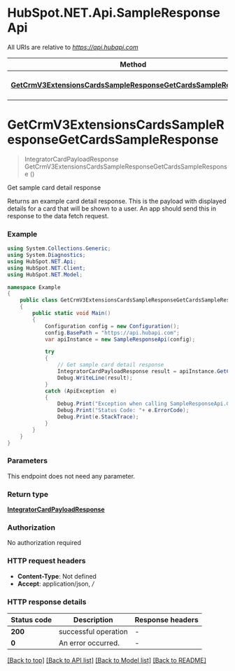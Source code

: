 # HubSpot.NET.Api.SampleResponseApi

All URIs are relative to *https://api.hubapi.com*

Method | HTTP request | Description
------------- | ------------- | -------------
[**GetCrmV3ExtensionsCardsSampleResponseGetCardsSampleResponse**](SampleResponseApi.md#getcrmv3extensionscardssampleresponsegetcardssampleresponse) | **GET** /crm/v3/extensions/cards/sample-response | Get sample card detail response


<a name="getcrmv3extensionscardssampleresponsegetcardssampleresponse"></a>
# **GetCrmV3ExtensionsCardsSampleResponseGetCardsSampleResponse**
> IntegratorCardPayloadResponse GetCrmV3ExtensionsCardsSampleResponseGetCardsSampleResponse ()

Get sample card detail response

Returns an example card detail response. This is the payload with displayed details for a card that will be shown to a user. An app should send this in response to the data fetch request.

### Example
```csharp
using System.Collections.Generic;
using System.Diagnostics;
using HubSpot.NET.Api;
using HubSpot.NET.Client;
using HubSpot.NET.Model;

namespace Example
{
    public class GetCrmV3ExtensionsCardsSampleResponseGetCardsSampleResponseExample
    {
        public static void Main()
        {
            Configuration config = new Configuration();
            config.BasePath = "https://api.hubapi.com";
            var apiInstance = new SampleResponseApi(config);

            try
            {
                // Get sample card detail response
                IntegratorCardPayloadResponse result = apiInstance.GetCrmV3ExtensionsCardsSampleResponseGetCardsSampleResponse();
                Debug.WriteLine(result);
            }
            catch (ApiException  e)
            {
                Debug.Print("Exception when calling SampleResponseApi.GetCrmV3ExtensionsCardsSampleResponseGetCardsSampleResponse: " + e.Message );
                Debug.Print("Status Code: "+ e.ErrorCode);
                Debug.Print(e.StackTrace);
            }
        }
    }
}
```

### Parameters
This endpoint does not need any parameter.

### Return type

[**IntegratorCardPayloadResponse**](IntegratorCardPayloadResponse.md)

### Authorization

No authorization required

### HTTP request headers

 - **Content-Type**: Not defined
 - **Accept**: application/json, */*


### HTTP response details
| Status code | Description | Response headers |
|-------------|-------------|------------------|
| **200** | successful operation |  -  |
| **0** | An error occurred. |  -  |

[[Back to top]](#) [[Back to API list]](../README.md#documentation-for-api-endpoints) [[Back to Model list]](../README.md#documentation-for-models) [[Back to README]](../README.md)


